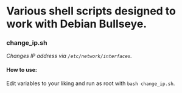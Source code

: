 # Various shell scripts designed to work with Debian Bullseye.

### change_ip.sh
*Changes IP address via `/etc/network/interfaces`.*

#### How to use:
Edit variables to your liking and run as root with `bash change_ip.sh`.